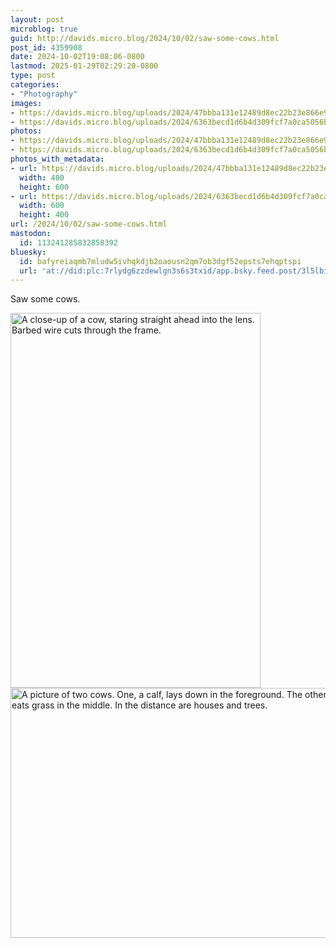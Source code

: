 ```yaml
---
layout: post
microblog: true
guid: http://davids.micro.blog/2024/10/02/saw-some-cows.html
post_id: 4359908
date: 2024-10-02T19:08:06-0800
lastmod: 2025-01-29T02:29:20-0800
type: post
categories:
- "Photography"
images:
- https://davids.micro.blog/uploads/2024/47bbba131e12489d8ec22b23e866e965.jpg
- https://davids.micro.blog/uploads/2024/6363becd1d6b4d309fcf7a0ca5056bb6.jpg
photos:
- https://davids.micro.blog/uploads/2024/47bbba131e12489d8ec22b23e866e965.jpg
- https://davids.micro.blog/uploads/2024/6363becd1d6b4d309fcf7a0ca5056bb6.jpg
photos_with_metadata:
- url: https://davids.micro.blog/uploads/2024/47bbba131e12489d8ec22b23e866e965.jpg
  width: 400
  height: 600
- url: https://davids.micro.blog/uploads/2024/6363becd1d6b4d309fcf7a0ca5056bb6.jpg
  width: 600
  height: 400
url: /2024/10/02/saw-some-cows.html
mastodon:
  id: 113241285832858392
bluesky:
  id: bafyreiaqmb7mludw5ivhqkdjb2oaousn2qm7ob3dgf52epsts7ehqptspi
  url: 'at://did:plc:7rlydg6zzdewlgn3s6s3txid/app.bsky.feed.post/3l5lbiub6ic24'
---
```

Saw some cows.

<img src="/uploads/2024/47bbba131e12489d8ec22b23e866e965.jpg" width="400" height="600" alt="A close-up of a cow, staring straight ahead into the lens. Barbed wire cuts through the frame."><img src="/uploads/2024/6363becd1d6b4d309fcf7a0ca5056bb6.jpg" width="600" height="400" alt="A picture of two cows. One, a calf, lays down in the foreground. The other, much larger, eats grass in the middle. In the distance are houses and trees.">
